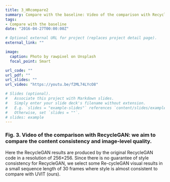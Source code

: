 ```yaml
---
title: 3_HRcompare2
summary: Compare with the baseline: Video of the comparison with RecycleGAN. 
tags:
- Compare with the baseline
date: "2016-04-27T00:00:00Z"

# Optional external URL for project (replaces project detail page).
external_link: ""

image:
  caption: Photo by rawpixel on Unsplash
  focal_point: Smart

url_code: ""
url_pdf: ""
url_slides: ""
url_video: "https://youtu.be/f2ML74LYcO8"

# Slides (optional).
#   Associate this project with Markdown slides.
#   Simply enter your slide deck's filename without extension.
#   E.g. `slides = "example-slides"` references `content/slides/example-slides.md`.
#   Otherwise, set `slides = ""`.
# slides: example
---
```


### Fig. 3. Video of the comparison with RecycleGAN: we aim to compare the content consistency and image-level quality. 
Here the RecycleGAN results are produced by the original RecycleGAN code in a resolution of 256×256. Since there is no guarantee of style consistency for RecycleGAN, we select some Re-cycleGAN visual results in a small sequence length of 30 frames where style is almost consistent to compare with UVIT (ours).
